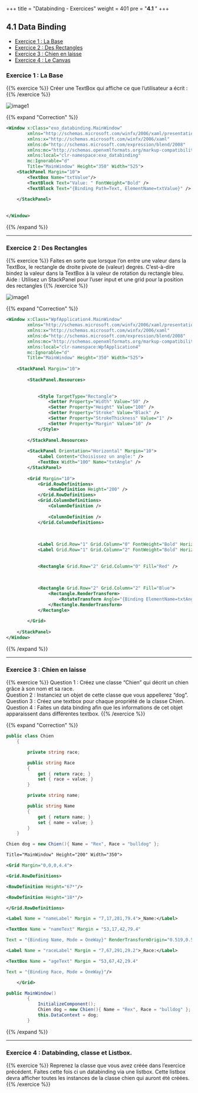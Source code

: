 +++
title = "Databinding - Exercices"
weight = 401
pre = "<b>4.1 </b>"
+++

## 4.1 Data Binding <!-- omit in toc -->

- [Exercice 1 : La Base](#exercice-1)
- [Exercice 2 : Des Rectangles](#exercice-2)
- [Exercice 3 : Chien en laisse](#exercice-3)
- [Exercice 4 : Le Canvas](#exercice-4)

### Exercice 1 : La Base

{{% exercice %}}
Créer une TextBox qui affiche ce que l’utilisateur a écrit :
{{% /exercice %}}

![image1](/img/4.1/exos/im02.png?height=300px)

{{% expand "Correction" %}}

```xml
<Window x:Class="exo_databinding.MainWindow"
        xmlns="http://schemas.microsoft.com/winfx/2006/xaml/presentation"
        xmlns:x="http://schemas.microsoft.com/winfx/2006/xaml"
        xmlns:d="http://schemas.microsoft.com/expression/blend/2008"
        xmlns:mc="http://schemas.openxmlformats.org/markup-compatibility/2006"
        xmlns:local="clr-namespace:exo_databinding"
        mc:Ignorable="d"
        Title="MainWindow" Height="350" Width="525">
    <StackPanel Margin="10">
        <TextBox Name="txtValue"/>
        <TextBlock Text="Value: " FontWeight="Bold" />
        <TextBlock Text="{Binding Path=Text, ElementName=txtValue}" />
 
    </StackPanel>
 
 
</Window>

```

{{% /expand %}}

---


### Exercice 2 : Des Rectangles

{{% exercice %}}
Faites en sorte que lorsque l’on entre une valeur dans la TextBox, le rectangle de droite pivote de (valeur) degrés. C’est-à-dire bindez la valeur dans la TextBox à la valeur de rotation du rectangle bleu.
Aide : Utilisez un StackPanel pour l’user input et une grid pour la position des rectangles
{{% /exercice %}}

![image1](/img/4.1/exos/im01.png?height=300px)

{{% expand "Correction" %}}

```xml
<Window x:Class="WpfApplication4.MainWindow"
        xmlns="http://schemas.microsoft.com/winfx/2006/xaml/presentation"
        xmlns:x="http://schemas.microsoft.com/winfx/2006/xaml"
        xmlns:d="http://schemas.microsoft.com/expression/blend/2008"
        xmlns:mc="http://schemas.openxmlformats.org/markup-compatibility/2006"
        xmlns:local="clr-namespace:WpfApplication4"
        mc:Ignorable="d"
        Title="MainWindow" Height="350" Width="525">
 
    <StackPanel Margin="10">
 
        <StackPanel.Resources>
 
 
            <Style TargetType="Rectangle">
                <Setter Property="Width" Value="50" />
                <Setter Property="Height" Value="100" />
                <Setter Property="Stroke" Value="Black" />
                <Setter Property="StrokeThickness" Value="1" />
                <Setter Property="Margin" Value="10" />
            </Style>
 
        </StackPanel.Resources>
 
        <StackPanel Orientation="Horizontal" Margin="10">
            <Label Content="Choisissez un angle:" />
            <TextBox Width="100" Name="txtAngle" />
        </StackPanel>
 
        <Grid Margin="10">
            <Grid.RowDefinitions>
                <RowDefinition Height="200" />
            </Grid.RowDefinitions>
            <Grid.ColumnDefinitions>
                <ColumnDefinition />
 
                <ColumnDefinition />
            </Grid.ColumnDefinitions>
 
 
 
            <Label Grid.Row="1" Grid.Column="0" FontWeight="Bold" HorizontalContentAlignment="Center" Content="Avant" />
            <Label Grid.Row="1" Grid.Column="2" FontWeight="Bold" HorizontalContentAlignment="Center" Content="Après" />
 
 
            <Rectangle Grid.Row="2" Grid.Column="0" Fill="Red" />
 
           
 
            <Rectangle Grid.Row="2" Grid.Column="2" Fill="Blue">
                <Rectangle.RenderTransform>
                    <RotateTransform Angle="{Binding ElementName=txtAngle, Path=Text}" />
                </Rectangle.RenderTransform>
            </Rectangle>
 
        </Grid>
 
    </StackPanel>
</Window>


```

{{% /expand %}}

---


### Exercice 3 : Chien en laisse

{{% exercice %}}
Question 1 : Créez une classe “Chien” qui décrit un chien grâce à son nom et sa race.   
Question 2 : Instanciez un objet de cette classe que vous appellerez “dog”.  
Question 3 : Créez une textbox pour chaque propriété de la classe Chien.  
Question 4 : Faites un data binding afin que les informations de cet objet apparaissent dans différentes textbox.
{{% /exercice %}}

{{% expand "Correction" %}}

```csharp
public class Chien
    {

        private string race;

        public string Race
        {
            get { return race; }
            set { race = value; }
        }

        private string name;

        public string Name
        {
            get { return name; }
            set { name = value; }
        }
    }
```
```csharp
Chien dog = new Chien(){ Name = "Rex", Race = "bulldog" };
```

```xml
Title="MainWindow" Height="200" Width="350">

<Grid Margin="0,0,0,4.4">

<Grid.RowDefinitions>

<RowDefinition Height="67*"/>

<RowDefinition Height="18*"/>

</Grid.RowDefinitions>

<Label Name = "nameLabel" Margin = "7,17,281,79.4">_Name:</Label>

<TextBox Name = "nameText" Margin = "53,17,42,79.4"

Text = "{Binding Name, Mode = OneWay}" RenderTransformOrigin="0.519,0.575"/>

<Label Name = "raceLabel" Margin = "7,67,291,29.2">_Race:</Label>

<TextBox Name = "ageText" Margin = "53,67,42,29.4"

Text = "{Binding Race, Mode = OneWay}"/>

    </Grid>

```
```csharp
public MainWindow()
        {
            InitializeComponent();
            Chien dog = new Chien(){ Name = "Rex", Race = "bulldog" };
            this.DataContext = dog;
        }

```

{{% /expand %}}

---


### Exercice 4 : Databinding, classe et Listbox.

{{% exercice %}}
Reprenez la classe que vous avez créée dans l’exercice précédent. Faites cette fois ci un databinding via une listbox. Cette listbox devra afficher toutes les instances de la classe chien qui auront été créées.
{{% /exercice %}}
